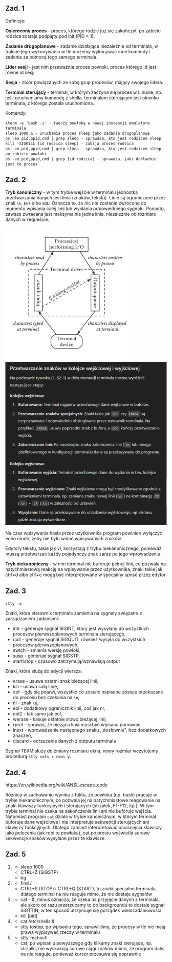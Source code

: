 ## Zad. 1

Definicje:

**Osierocony proces** - proces, którego rodzic już się zakończył, po zabiciu rodzica zostaje podpięty pod init (PID = 1).

**Zadanie drugoplanowe** - zadanie działające niezależnie od terminala, w trakcie jego wykonywania w tle możemy wykonywać inne komendy i zadania za pomocą tego samego terminala.

**Lider sesji** - jest nim przeważnie proces powłoki, proces którego id jest równe id sesji.

**Sesja** - zbiór powiązanych ze sobą grup procesów, mający swojego lidera.

**Terminal sterujący** - terminal, w którym zaczyna się proces w Linuxie, np. jeśli uruchamiamy komendę z shella, terminalem sterującym jest okienko terminala, z którego została uruchomiona.

Komendy:
```
xterm -e 'bash -i' - tworzy powłokę w nowej instancji emulatora terminala
sleep 1000 & - uruchamia proces sleep jako zadanie drugoplanowe
ps -eo pid,ppid,cmd | grep sleep - sprawdza, kto jest rodzicem sleep
kill -SIGKILL [id rodzica sleep] - zabija proces rodzica
ps -eo pid,ppid,cmd | grep sleep - sprawdza, kto jest rodzicem sleep po zabiciu powłoki 
ps -eo pid,ppid,cmd | grep [id rodzica] - sprawdza, jaki dokładnie jest to proces
```

## Zad. 2

**Tryb kanoniczny** - w tym trybie wejście w terminalu jednostką przetwarzania danych jest linia (znaków, tekstu). Linie są ograniczane przez znak `\n`, `EOF` albo `EOL`. Oznacza to, że nic nie zostanie zwrócone do momentu wpisania całej linii lub wysłania odpowiedniego sygnału. Ponadto, zawsze zwracana jest maksymalnie jedna linia, niezależnie od rozmiaru danych w requeście. 

![obrazek](xd.png) 
![obrazek](xd2.png)

Na czas wpisywania hasła przez użytkownika program powinien wyłączyć echo mode, żeby nie było widać wpisywanych znaków.

Edytory tekstu, takie jak vi, korzystają z trybu niekanonicznego, ponieważ muszą przetwarzać każdy pojedynczy znak zaraz po jego wprowadzeniu. 

**Tryb niekanoniczny** - w nim terminal nie buforuje pełnej linii, co pozwala na natychmiastową reakcję na wpisywanie przez użytkownika, znaki takie jak ctrl+d albo ctrl+c mogą być interpretowane w specjalny sposó przez edytor.

## Zad. 3

`stty -a`

Znaki, które sterownik terminala zamienia na sygnały związane z zarządzaniem zadaniami: 
- intr - generuje sygnał SIGINT, który jest wysyłany do wszystkich procesów pierwszoplanowych terminala sterującego,
- quit - generuje sygnał SIGQUIT, również wysyła do wszystkich procesów pierwszoplanowych,
- swtch - zmienia wersję powłoki,
- susp - generuje sygnał SIGSTP,
- start/stop - czasowo zatrzymują/wznawiają output

Znaki, które służą do edycji wiersza:
- erase - usuwa ostatni znak bieżącej linii,
- kill - usuwa całą linię,
- eof - gdy się pojawi, wszystko co zostało napisane zostaje przekazane do procesu bez czekania na `\n`,
- nl - znak `\n`,
- eol - dodatkowy ogranicznik linii, coś jak nl,
- eol2 - tak samo jak eol,
- werase - kasuje ostatnie słowo bieżącej linii,
- rprnt - sprawia, że bieżąca linia musi być wpisana ponownie,
- lnext - wprowadzenie następnego znaku ,,dosłownie", bez dodatkowych znaczeń,
- discard - odrzucenie danych z outputu terminala

Sygnał TERM służy do zmiany rozmiaru okna, nowy rozmiar wczytujemy procedurą `stty cols x rows y`.

## Zad. 4

https://en.wikipedia.org/wiki/ANSI_escape_code

Różnica w zachowaniu wynika z faktu, że powłoka (np. bash) pracuje w trybie niekanonicznym, co pozwala jej na natychmiastowe reagowanie na znaki klawiszy funkcyjnych i sterujących (strzałek, F1-F12, itp.). W tym trybie terminal nie czeka na zakończenie linii ani nie buforuje wejścia. Natomiast program `cat` działa w trybie kanonicznym, w którym terminal buforuje dane wejściowe i nie interpretuje sekwencji sterujących ani klawiszy funkcyjnych. Dlatego zamiast interpretować naciśnięcia klawiszy jako polecenia (jak robi to powłoka), cat po prostu wyświetla surowe sekwencje znaków wysyłane przez te klawisze.

## Zad. 5

1.  
    - sleep 1000
    - CTRL+Z (SIGSTP)
    - bg
2.  - find /
    - CTRL+S (STOP) i CTRL+Q (START), to znaki specjalne terminala, dlatego terminal na nie reaguje mimo, że nie dostaje sygnałów
3.  - cat - &, minus oznacza, że czeka na przyjęcie danych z terminala, ale skoro od razu przerzucamy to do backgroundu to dostaje sygnał SIGTTIN, w ten sposób utrzymuje się porządek wielozadaniowości
    - kill [pid]
4.  - cat /etc/shells &
    - stty tostop, po wpisaniu tego, sprawiliśmy, że procesy w tle nie mają prawa wypisywać rzeczy w terminalu
5.  - stty -echoctl
    - cat, po wpisaniu powyższego gdy klikamy znaki sterujące, np. strzałki, nie wyskakują surowe ciągi znaków mimo, że program dalej na nie reaguje, ponieważ kursor przesuwa się poprawnie